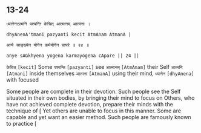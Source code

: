 ## 13-24


```shloka-sa
ध्यानेनाऽत्मनि पश्यन्ति केचित् आत्मानम् आत्मना ।
```
```shloka-sa-hk
dhyAnenA'tmani pazyanti kecit AtmAnam AtmanA |
```
```shloka-sa
अन्ये साङ्ख्येन योगेन कर्मयोगेन चापरे ॥ २४ ॥
```
```shloka-sa-hk
anye sAGkhyena yogena karmayogena cApare || 24 ||
```

`केचित्` `[kecit]` Some `पश्यन्ति` `[pazyanti]` see `आत्मानम्` `[AtmAnam]` their Self `आत्मनि` `[Atmani]` inside themselves `आत्मना` `[AtmanA]` using their mind, `ध्यानेन` `[dhyAnena]` with focused

Some people are complete in their devotion. Such people see the Self situated in their own bodies, by bringing their mind to focus on 
Others, who have not achieved complete devotion, prepare their minds with the technique of [
Yet others are unable to focus in this manner. Some are capable and yet want an easier method. Such people are famously known to practice [

